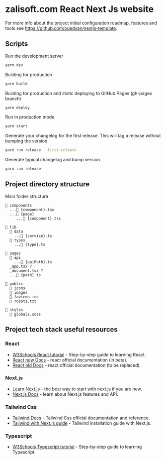 # zalisoft.com React Next Js website

For more info about the project initial configuration roadmap, features and tools see https://github.com/ouedyan/nextjs-template.


## Scripts

Run the development server

```bash
yarn dev
```

Building for production

```bash
yarn build
```

Building for production and static deploying to GitHub Pages (gh-pages branch)

```bash
yarn deploy
```

Run in production mode

```bash
yarn start
```

Generate your changelog for the first release. This will tag a release without bumping the version

```bash
yarn run release --first-release
```

Generate typical changelog and bump version

```bash
yarn run release
```

## Project directory structure

Main folder structure

```
📂 components
  ...📄 {component}.tsx
  ...📂 {page}
     ...📄 {component}.tsx

📂 lib
  📂 data
    ...📄 {service}.ts
  📂 types
    ...📄 {type}.ts

📂 pages
  📂 api
    ...📄 {apiPath}.ts
  _app.tsx ?
  _document.tsx ?
  ...📄 {path}.ts

📂 public
  📂 icons
  📂 images
  📄 favicon.ico
  📄 robots.txt

📂 styles
  📄 globals.scss
```

## Project tech stack useful resources

### React

- [W3Schools React tutorial](https://www.w3schools.com/react) - Step-by-step guide to learning React.
- [React new Docs](https://beta.reactjs.org/learn) - react official documentation (in beta).
- [React old Docs](https://reactjs.org/docs) - react official documentation (to be replaced).

### Next.js

- [Learn Next.js](https://nextjs.org/learn) - the best way to start with next.js if you are new.
- [Next.js Docs](https://nextjs.org/docs) - learn about Next.js features and API.

### Tailwind Css

- [Tailwind Docs](https://tailwindcss.com/docs) - Tailwind Css official documentation and reference.
- [Tailwind with Next.js guide](https://tailwindcss.com/docs/guides/nextjs) - Tailwind installation guide with Next.js.

### Typescript

- [W3Schools Typescript tutorial](https://www.w3schools.com/typescript/) - Step-by-step guide to learning Typescript.
